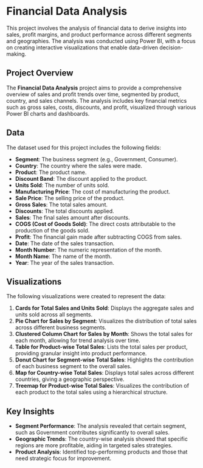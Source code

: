 # Financial Data Analysis

This project involves the analysis of financial data to derive insights into sales, profit margins, and product performance across different segments and geographies. The analysis was conducted using Power BI, with a focus on creating interactive visualizations that enable data-driven decision-making.

## Project Overview

The **Financial Data Analysis** project aims to provide a comprehensive overview of sales and profit trends over time, segmented by product, country, and sales channels. The analysis includes key financial metrics such as gross sales, costs, discounts, and profit, visualized through various Power BI charts and dashboards.

## Data

The dataset used for this project includes the following fields:

- **Segment**: The business segment (e.g., Government, Consumer).
- **Country**: The country where the sales were made.
- **Product**: The product name.
- **Discount Band**: The discount applied to the product.
- **Units Sold**: The number of units sold.
- **Manufacturing Price**: The cost of manufacturing the product.
- **Sale Price**: The selling price of the product.
- **Gross Sales**: The total sales amount.
- **Discounts**: The total discounts applied.
- **Sales**: The final sales amount after discounts.
- **COGS (Cost of Goods Sold)**: The direct costs attributable to the production of the goods sold.
- **Profit**: The financial gain made after subtracting COGS from sales.
- **Date**: The date of the sales transaction.
- **Month Number**: The numeric representation of the month.
- **Month Name**: The name of the month.
- **Year**: The year of the sales transaction.

## Visualizations

The following visualizations were created to represent the data:

1. **Cards for Total Sales and Units Sold**: Displays the aggregate sales and units sold across all segments.
2. **Pie Chart for Sales by Segment**: Visualizes the distribution of total sales across different business segments.
3. **Clustered Column Chart for Sales by Month**: Shows the total sales for each month, allowing for trend analysis over time.
4. **Table for Product-wise Total Sales**: Lists the total sales per product, providing granular insight into product performance.
5. **Donut Chart for Segment-wise Total Sales**: Highlights the contribution of each business segment to the overall sales.
6. **Map for Country-wise Total Sales**: Displays total sales across different countries, giving a geographic perspective.
7. **Treemap for Product-wise Total Sales**: Visualizes the contribution of each product to the total sales using a hierarchical structure.

## Key Insights

- **Segment Performance**: The analysis revealed that certain segment, such as Government contributes significantly to overall sales.
- **Geographic Trends**: The country-wise analysis showed that specific regions are more profitable, aiding in targeted sales strategies.
- **Product Analysis**: Identified top-performing products and those that need strategic focus for improvement.
